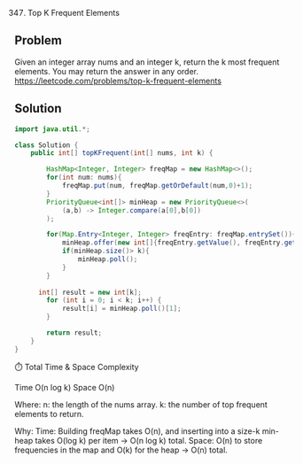 347. Top K Frequent Elements

## Problem
Given an integer array nums and an integer k, return the k most frequent elements. You may return the answer in any order.
https://leetcode.com/problems/top-k-frequent-elements


## Solution

```java
import java.util.*;

class Solution {
    public int[] topKFrequent(int[] nums, int k) {

        HashMap<Integer, Integer> freqMap = new HashMap<>(); 
        for(int num: nums){
            freqMap.put(num, freqMap.getOrDefault(num,0)+1);
        }   
        PriorityQueue<int[]> minHeap = new PriorityQueue<>(
            (a,b) -> Integer.compare(a[0],b[0])
        );

        for(Map.Entry<Integer, Integer> freqEntry: freqMap.entrySet()){
            minHeap.offer(new int[]{freqEntry.getValue(), freqEntry.getKey()});
            if(minHeap.size()> k){
                minHeap.poll();
            }
        }
        
      int[] result = new int[k];
        for (int i = 0; i < k; i++) {
            result[i] = minHeap.poll()[1];
        }

        return result;
    }
}
```

⏱️ Total Time & Space Complexity

Time	O(n log k)
Space	O(n)

Where:
n: the length of the nums array.
k: the number of top frequent elements to return.

Why:
Time: Building freqMap takes O(n), and inserting into a size-k min-heap takes O(log k) per item → O(n log k) total.
Space: O(n) to store frequencies in the map and O(k) for the heap → O(n) total.

